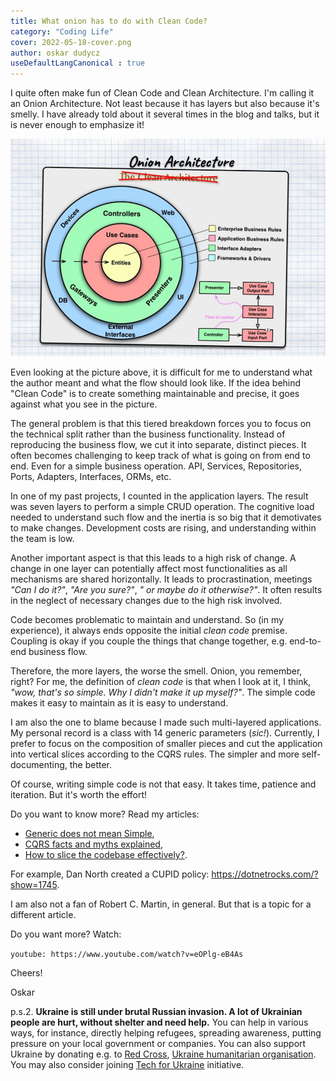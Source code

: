 ```yaml
---
title: What onion has to do with Clean Code?
category: "Coding Life"
cover: 2022-05-18-cover.png
author: oskar dudycz
useDefaultLangCanonical : true
---
```


I quite often make fun of Clean Code and Clean Architecture. I'm calling it an Onion Architecture. Not least because it has layers but also because it's smelly. I have already told about it several times in the blog and talks, but it is never enough to emphasize it!

![cover](2022-05-18-cover.png)

Even looking at the picture above, it is difficult for me to understand what the author meant and what the flow should look like. If the idea behind "Clean Code" is to create something maintainable and precise, it goes against what you see in the picture.

The general problem is that this tiered breakdown forces you to focus on the technical split rather than the business functionality. Instead of reproducing the business flow, we cut it into separate, distinct pieces. It often becomes challenging to keep track of what is going on from end to end. Even for a simple business operation. API, Services, Repositories, Ports, Adapters, Interfaces, ORMs, etc.

In one of my past projects, I counted in the application layers. The result was seven layers to perform a simple CRUD operation. The cognitive load needed to understand such flow and the inertia is so big that it demotivates to make changes. Development costs are rising, and understanding within the team is low.

Another important aspect is that this leads to a high risk of change. A change in one layer can potentially affect most functionalities as all mechanisms are shared horizontally. It leads to procrastination, meetings _"Can I do it?"_, _"Are you sure?"_, _" or maybe do it otherwise?"_. It often results in the neglect of necessary changes due to the high risk involved.

Code becomes problematic to maintain and understand. So (in my experience), it always ends opposite the initial _clean code_ premise. Coupling is okay if you couple the things that change together, e.g. end-to-end business flow.

Therefore, the more layers, the worse the smell. Onion, you remember, right? For me, the definition of _clean code_ is that when I look at it, I think, _"wow, that's so simple. Why I didn't make it up myself?"_. The simple code makes it easy to maintain as it is easy to understand.

I am also the one to blame because I made such multi-layered applications. My personal record is a class with 14 generic parameters (_sic!_). Currently, I prefer to focus on the composition of smaller pieces and cut the application into vertical slices according to the CQRS rules. The simpler and more self-documenting, the better.

Of course, writing simple code is not that easy. It takes time, patience and iteration. But it's worth the effort!

Do you want to know more? Read my articles:
- [Generic does not mean Simple](/pl/generic_does_not_mean_simple/),
- [CQRS facts and myths explained](/pl/cqrs_facts_and_myths_explained/),
- [How to slice the codebase effectively?](/pl/how_to_slice_the_codebase_effectively/).

For example, Dan North created a CUPID policy: https://dotnetrocks.com/?show=1745.

I am also not a fan of Robert C. Martin, in general. But that is a topic for a different article.

Do you want more? Watch:

`youtube: https://www.youtube.com/watch?v=eOPlg-eB4As`

Cheers!

Oskar

p.s.2. **Ukraine is still under brutal Russian invasion. A lot of Ukrainian people are hurt, without shelter and need help.** You can help in various ways, for instance, directly helping refugees, spreading awareness, putting pressure on your local government or companies. You can also support Ukraine by donating e.g. to [Red Cross](https://www.icrc.org/en/donate/ukraine), [Ukraine humanitarian organisation](https://savelife.in.ua/en/donate/). You may also consider joining [Tech for Ukraine](https://techtotherescue.org/tech/tech-for-ukraine) initiative.
